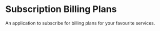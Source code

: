 # Subscription Billing Plans 
An application to subscribe for billing plans for your favourite services.
